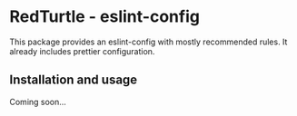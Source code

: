 RedTurtle - eslint-config
=========================

This package provides an eslint-config with mostly recommended rules. It already includes prettier configuration.

Installation and usage
----------------------

Coming soon...